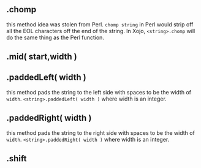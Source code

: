 # <string>

## <string>.chomp

this method idea was stolen from Perl.  `chomp string` in Perl would strip off all the EOL characters off the end of the string.  In Xojo, `<string>.chomp` will do the same thing as the Perl function.

## <string>.mid( start,width )

## <string>.paddedLeft( width )

this method pads the string to the left side with spaces to be the width of `width`.  `<string>.paddedLeft( width )` where width is an integer.

## <string>.paddedRight( width )

this method pads the string to the right side with spaces to be the width of `width`.  `<string>.paddedRight( width )` where width is an integer.

## <string>.shift
